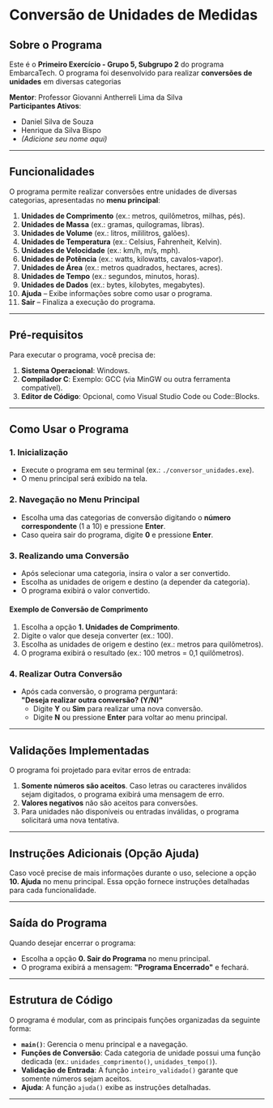 # Conversão de Unidades de Medidas

## Sobre o Programa

Este é o **Primeiro Exercício - Grupo 5, Subgrupo 2** do programa EmbarcaTech. O programa foi desenvolvido para realizar **conversões de unidades** em diversas categorias

**Mentor**: Professor Giovanni Antherreli Lima da Silva  
**Participantes Ativos**:  
- Daniel Silva de Souza
- Henrique da Silva Bispo  
- *(Adicione seu nome aqui)*

---

## Funcionalidades

O programa permite realizar conversões entre unidades de diversas categorias, apresentadas no **menu principal**:

1. **Unidades de Comprimento** (ex.: metros, quilômetros, milhas, pés).  
2. **Unidades de Massa** (ex.: gramas, quilogramas, libras).  
3. **Unidades de Volume** (ex.: litros, mililitros, galões).  
4. **Unidades de Temperatura** (ex.: Celsius, Fahrenheit, Kelvin).  
5. **Unidades de Velocidade** (ex.: km/h, m/s, mph).  
6. **Unidades de Potência** (ex.: watts, kilowatts, cavalos-vapor).  
7. **Unidades de Área** (ex.: metros quadrados, hectares, acres).  
8. **Unidades de Tempo** (ex.: segundos, minutos, horas).  
9. **Unidades de Dados** (ex.: bytes, kilobytes, megabytes).  
10. **Ajuda** – Exibe informações sobre como usar o programa.  
0. **Sair** – Finaliza a execução do programa.  

---

## Pré-requisitos

Para executar o programa, você precisa de:

1. **Sistema Operacional**: Windows.  
2. **Compilador C**: Exemplo: GCC (via MinGW ou outra ferramenta compatível).  
3. **Editor de Código**: Opcional, como Visual Studio Code ou Code::Blocks.  

---

## Como Usar o Programa

### 1. Inicialização
- Execute o programa em seu terminal (ex.: `./conversor_unidades.exe`).  
- O menu principal será exibido na tela.  

### 2. Navegação no Menu Principal
- Escolha uma das categorias de conversão digitando o **número correspondente** (1 a 10) e pressione **Enter**.  
- Caso queira sair do programa, digite **0** e pressione **Enter**.  

### 3. Realizando uma Conversão
- Após selecionar uma categoria, insira o valor a ser convertido.  
- Escolha as unidades de origem e destino (a depender da categoria).  
- O programa exibirá o valor convertido.  

#### Exemplo de Conversão de Comprimento
1. Escolha a opção **1. Unidades de Comprimento**.  
2. Digite o valor que deseja converter (ex.: 100).  
3. Escolha as unidades de origem e destino (ex.: metros para quilômetros).  
4. O programa exibirá o resultado (ex.: 100 metros = 0,1 quilômetros).  

### 4. Realizar Outra Conversão
- Após cada conversão, o programa perguntará:  
  **"Deseja realizar outra conversão? (Y/N)"**  
  - Digite **Y** ou **Sim** para realizar uma nova conversão.  
  - Digite **N** ou pressione **Enter** para voltar ao menu principal.  

---

## Validações Implementadas

O programa foi projetado para evitar erros de entrada:
1. **Somente números são aceitos**. Caso letras ou caracteres inválidos sejam digitados, o programa exibirá uma mensagem de erro.  
2. **Valores negativos** não são aceitos para conversões.  
3. Para unidades não disponíveis ou entradas inválidas, o programa solicitará uma nova tentativa.  

---

## Instruções Adicionais (Opção Ajuda)

Caso você precise de mais informações durante o uso, selecione a opção **10. Ajuda** no menu principal. Essa opção fornece instruções detalhadas para cada funcionalidade.  

---

## Saída do Programa

Quando desejar encerrar o programa:
- Escolha a opção **0. Sair do Programa** no menu principal.  
- O programa exibirá a mensagem: **"Programa Encerrado"** e fechará.  

---

## Estrutura de Código

O programa é modular, com as principais funções organizadas da seguinte forma:
- **`main()`**: Gerencia o menu principal e a navegação.  
- **Funções de Conversão**: Cada categoria de unidade possui uma função dedicada (ex.: `unidades_comprimento()`, `unidades_tempo()`).  
- **Validação de Entrada**: A função `inteiro_validado()` garante que somente números sejam aceitos.  
- **Ajuda**: A função `ajuda()` exibe as instruções detalhadas.  

---
